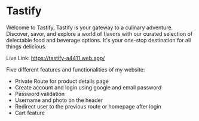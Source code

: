 # Tastify

Welcome to Tastify, Tastify is your gateway to a culinary adventure. Discover, savor, and explore a world of flavors with our curated selection of delectable food and beverage options. It's your one-stop destination for all things delicious.

Live Link: https://tastify-a4411.web.app/

Five different features and functionalities of my website:

- Private Route for product details page
- Create account and login using google and email password
- Password validation
- Username and photo on the header
- Redirect user to the previous route or homepage after login
- Cart feature
